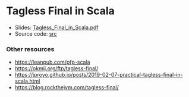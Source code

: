 # Tagless Final in Scala

* Slides: [Tagless_Final_in_Scala.pdf](Tagless_Final_in_Scala.pdf)
* Source code: [src](src/)

### Other resources

 * https://leanpub.com/pfp-scala
 * https://okmij.org/ftp/tagless-final/
 * https://jproyo.github.io/posts/2019-02-07-practical-tagless-final-in-scala.html
 * https://blog.rockthejvm.com/tagless-final/



